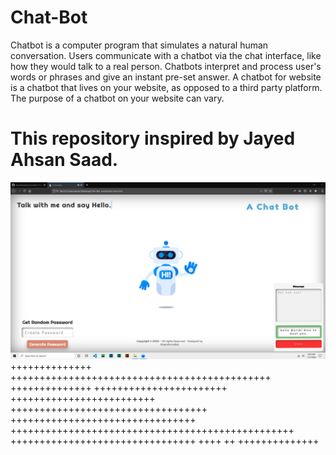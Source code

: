 # Chat-Bot
Chatbot is a computer program that simulates a natural human conversation. Users communicate with a chatbot via the chat interface, like how they would talk to a real person. Chatbots interpret and process user's words or phrases and give an instant pre-set answer. A chatbot for website is a chatbot that lives on your website, as opposed to a third party platform. The purpose of a chatbot on your website can vary. 
# This repository inspired by Jayed Ahsan Saad.


![alt text](https://github.com/AhsanParadise/Chat-Bot/blob/master/ScreenShot.png?raw=true)
++++++++++++++ +++++++++++++++++++++++++++++++++++++++++++++
++++++++++++++ +++++++++++++++++++++++ +++++++++++++++++++++++++ ++++++++++++++++++++++++++++++++++
 ++++++++++++++++++++++++++++++++ +++++++++++++++++++++++++++++++++++++++++++++++++
++++++++++++++++++++++++++++++++
++++ ++ ++++++++++++++
